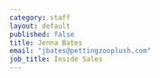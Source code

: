 ```yaml
---
category: staff
layout: default
published: false
title: Jenna Bates
email: "jbates@pettingzooplush.com"
job_title: Inside Sales
---
```


